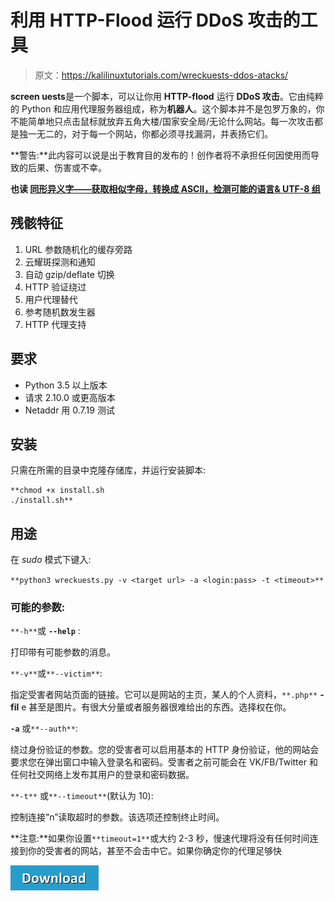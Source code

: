 # 利用 HTTP-Flood 运行 DDoS 攻击的工具

> 原文：<https://kalilinuxtutorials.com/wreckuests-ddos-atacks/>

**screen uests**是一个脚本，可以让你用 **HTTP-flood** 运行 **DDoS 攻击**。它由纯粹的 Python 和应用代理服务器组成，称为**机器人**。这个脚本并不是包罗万象的，你不能简单地只点击鼠标就放弃五角大楼/国家安全局/无论什么网站。每一次攻击都是独一无二的，对于每一个网站，你都必须寻找漏洞，并表扬它们。

**警告:**此内容可以说是出于教育目的发布的！创作者将不承担任何因使用而导致的后果、伤害或不幸。

**也读 [同形异义字——获取相似字母，转换成 ASCII，检测可能的语言& UTF-8 组](https://kalilinuxtutorials.com/homoglyphs-convert-ascii-utf-8-group/)**

## **残骸特征**

1.  URL 参数随机化的缓存旁路
2.  云耀斑探测和通知
3.  自动 gzip/deflate 切换
4.  HTTP 验证绕过
5.  用户代理替代
6.  参考随机数发生器
7.  HTTP 代理支持

## **要求**

*   Python 3.5 以上版本
*   请求 2.10.0 或更高版本
*   Netaddr 用 0.7.19 测试

## **安装**

只需在所需的目录中克隆存储库，并运行安装脚本:

```
**chmod +x install.sh
./install.sh**
```

## **用途**

在 *sudo* 模式下键入:

`**python3 wreckuests.py -v <target url> -a <login:pass> -t <timeout>**`

### **可能的参数**:

`**-h**`或 **`--help`** :

打印带有可能参数的消息。

`**-v**`或`**--victim**`:

指定受害者网站页面的链接。它可以是网站的主页，某人的个人资料，`**.php**` **-fil** e 甚至是图片。有很大分量或者服务器很难给出的东西。选择权在你。

**`-a`** 或`**--auth**`:

绕过身份验证的参数。您的受害者可以启用基本的 HTTP 身份验证，他的网站会要求您在弹出窗口中输入登录名和密码。受害者之前可能会在 VK/FB/Twitter 和任何社交网络上发布其用户的登录和密码数据。

`**-t**` 或`**--timeout**`(默认为 10):

控制连接“n”读取超时的参数。该选项还控制终止时间。

**注意:**如果你设置`**timeout=1**`或大约 2-3 秒，慢速代理将没有任何时间连接到你的受害者的网站，甚至不会击中它。如果你确定你的代理足够快

[![](img//d861a9096555aeb1980fc054015933d7.png)](https://github.com/JamesJGoodwin/wreckuests)